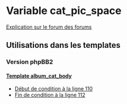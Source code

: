 # Variable cat_pic_space
[Explication sur le forum des forums](http://forum.forumactif.com/t294113-listing-des-variables#cat_pic_space)

## Utilisations dans les templates

### Version phpBB2

#### [Template album_cat_body](subsilver/album_cat_body.md)
* [Début de condition à la ligne 110](../subsilver/album_cat_body.tpl#L110)
* [Fin de condition à la ligne 112](../subsilver/album_cat_body.tpl#L112)